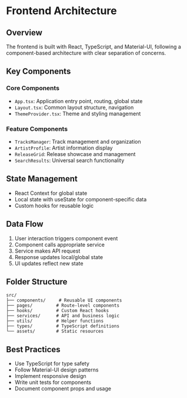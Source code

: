 # Frontend Architecture

## Overview

The frontend is built with React, TypeScript, and Material-UI, following a component-based architecture with clear separation of concerns.

## Key Components

### Core Components

- `App.tsx`: Application entry point, routing, global state
- `Layout.tsx`: Common layout structure, navigation
- `ThemeProvider.tsx`: Theme and styling management

### Feature Components

- `TracksManager`: Track management and organization
- `ArtistProfile`: Artist information display
- `ReleaseGrid`: Release showcase and management
- `SearchResults`: Universal search functionality

## State Management

- React Context for global state
- Local state with useState for component-specific data
- Custom hooks for reusable logic

## Data Flow

1. User interaction triggers component event
2. Component calls appropriate service
3. Service makes API request
4. Response updates local/global state
5. UI updates reflect new state

## Folder Structure

```
src/
├── components/     # Reusable UI components
├── pages/         # Route-level components
├── hooks/         # Custom React hooks
├── services/      # API and business logic
├── utils/         # Helper functions
├── types/         # TypeScript definitions
└── assets/        # Static resources
```

## Best Practices

- Use TypeScript for type safety
- Follow Material-UI design patterns
- Implement responsive design
- Write unit tests for components
- Document component props and usage
